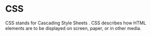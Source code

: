 # CSS
CSS stands for Cascading Style Sheets . CSS describes how HTML elements are to be displayed on screen, paper, or in other media. 
